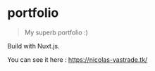 # portfolio

> My superb portfolio :)

Build with Nuxt.js.

You can see it here : https://nicolas-vastrade.tk/
